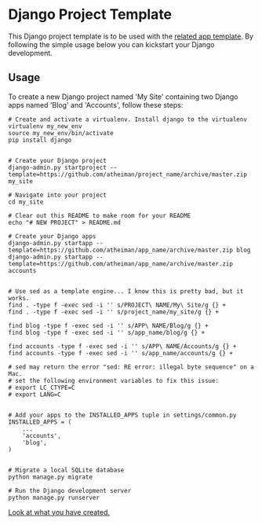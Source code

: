 # Django Project Template

This Django project template is to be used with the [related app template](https://github.com/atheiman/app_name). By following the simple usage below you can kickstart your Django development.

## Usage

To create a new Django project named 'My Site' containing two Django apps named 'Blog' and 'Accounts', follow these steps:

```shell
# Create and activate a virtualenv. Install django to the virtualenv
virtualenv my_new_env
source my_new_env/bin/activate
pip install django


# Create your Django project
django-admin.py startproject --template=https://github.com/atheiman/project_name/archive/master.zip my_site

# Navigate into your project
cd my_site

# Clear out this README to make room for your README
echo "# NEW PROJECT" > README.md

# Create your Django apps
django-admin.py startapp --template=https://github.com/atheiman/app_name/archive/master.zip blog
django-admin.py startapp --template=https://github.com/atheiman/app_name/archive/master.zip accounts


# Use sed as a template engine... I know this is pretty bad, but it works.
find . -type f -exec sed -i '' s/PROJECT\ NAME/My\ Site/g {} +
find . -type f -exec sed -i '' s/project_name/my_site/g {} +

find blog -type f -exec sed -i '' s/APP\ NAME/Blog/g {} +
find blog -type f -exec sed -i '' s/app_name/blog/g {} +

find accounts -type f -exec sed -i '' s/APP\ NAME/Accounts/g {} +
find accounts -type f -exec sed -i '' s/app_name/accounts/g {} +

# sed may return the error "sed: RE error: illegal byte sequence" on a Mac.
# set the following environment variables to fix this issue:
# export LC_CTYPE=C
# export LANG=C


# Add your apps to the INSTALLED_APPS tuple in settings/common.py
INSTALLED_APPS = (
    ...
    'accounts',
    'blog',
)


# Migrate a local SQLite database
python manage.py migrate

# Run the Django development server
python manage.py runserver
```

[Look at what you have created.](http://127.0.0.1:8000/some_application/)
